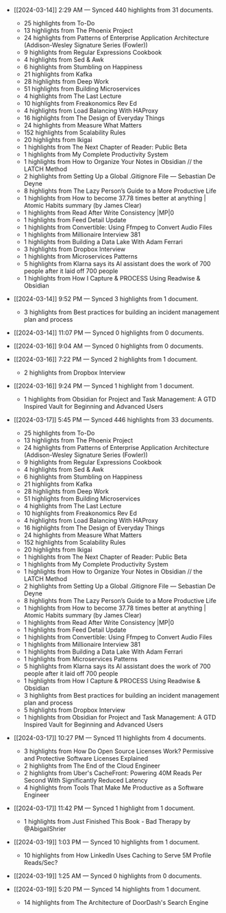 - [[2024-03-14]] 2:29 AM — Synced 440 highlights from 31 documents.
    - 25 highlights from To-Do
    - 13 highlights from The Phoenix Project
    - 24 highlights from Patterns of Enterprise Application Architecture (Addison-Wesley Signature Series (Fowler))
    - 9 highlights from Regular Expressions Cookbook
    - 4 highlights from Sed & Awk
    - 6 highlights from Stumbling on Happiness
    - 21 highlights from Kafka
    - 28 highlights from Deep Work
    - 51 highlights from Building Microservices
    - 4 highlights from The Last Lecture
    - 10 highlights from Freakonomics Rev Ed
    - 4 highlights from Load Balancing With HAProxy
    - 16 highlights from The Design of Everyday Things
    - 24 highlights from Measure What Matters
    - 152 highlights from Scalability Rules
    - 20 highlights from Ikigai
    - 1 highlights from The Next Chapter of Reader: Public Beta
    - 1 highlights from My Complete Productivity System
    - 1 highlights from How to Organize Your Notes in Obsidian // the LATCH Method
    - 2 highlights from Setting Up a Global .Gitignore File — Sebastian De Deyne
    - 8 highlights from The Lazy Person’s Guide to a More Productive Life
    - 1 highlights from How to become 37.78 times better at anything | Atomic Habits summary (by James Clear)
    - 1 highlights from Read After Write Consistency |MP|0
    - 1 highlights from Feed Detail Update
    - 1 highlights from Convertible: Using Ffmpeg to Convert Audio Files
    - 1 highlights from Millionaire Interview 381
    - 1 highlights from Building a Data Lake With Adam Ferrari
    - 3 highlights from Dropbox Interview
    - 1 highlights from Microservices Patterns
    - 5 highlights from Klarna says its AI assistant does the work of 700 people after it laid off 700 people
    - 1 highlights from How I Capture & PROCESS Using Readwise & Obsidian

- [[2024-03-14]] 9:52 PM — Synced 3 highlights from 1 document.
    - 3 highlights from Best practices for building an incident management plan and process

- [[2024-03-14]] 11:07 PM — Synced 0 highlights from 0 documents.

- [[2024-03-16]] 9:04 AM — Synced 0 highlights from 0 documents.

- [[2024-03-16]] 7:22 PM — Synced 2 highlights from 1 document.
    - 2 highlights from Dropbox Interview

- [[2024-03-16]] 9:24 PM — Synced 1 highlight from 1 document.
    - 1 highlights from Obsidian for Project and Task Management: A GTD Inspired Vault for Beginning and Advanced Users

- [[2024-03-17]] 5:45 PM — Synced 446 highlights from 33 documents.
    - 25 highlights from To-Do
    - 13 highlights from The Phoenix Project
    - 24 highlights from Patterns of Enterprise Application Architecture (Addison-Wesley Signature Series (Fowler))
    - 9 highlights from Regular Expressions Cookbook
    - 4 highlights from Sed & Awk
    - 6 highlights from Stumbling on Happiness
    - 21 highlights from Kafka
    - 28 highlights from Deep Work
    - 51 highlights from Building Microservices
    - 4 highlights from The Last Lecture
    - 10 highlights from Freakonomics Rev Ed
    - 4 highlights from Load Balancing With HAProxy
    - 16 highlights from The Design of Everyday Things
    - 24 highlights from Measure What Matters
    - 152 highlights from Scalability Rules
    - 20 highlights from Ikigai
    - 1 highlights from The Next Chapter of Reader: Public Beta
    - 1 highlights from My Complete Productivity System
    - 1 highlights from How to Organize Your Notes in Obsidian // the LATCH Method
    - 2 highlights from Setting Up a Global .Gitignore File — Sebastian De Deyne
    - 8 highlights from The Lazy Person’s Guide to a More Productive Life
    - 1 highlights from How to become 37.78 times better at anything | Atomic Habits summary (by James Clear)
    - 1 highlights from Read After Write Consistency |MP|0
    - 1 highlights from Feed Detail Update
    - 1 highlights from Convertible: Using Ffmpeg to Convert Audio Files
    - 1 highlights from Millionaire Interview 381
    - 1 highlights from Building a Data Lake With Adam Ferrari
    - 1 highlights from Microservices Patterns
    - 5 highlights from Klarna says its AI assistant does the work of 700 people after it laid off 700 people
    - 1 highlights from How I Capture & PROCESS Using Readwise & Obsidian
    - 3 highlights from Best practices for building an incident management plan and process
    - 5 highlights from Dropbox Interview
    - 1 highlights from Obsidian for Project and Task Management: A GTD Inspired Vault for Beginning and Advanced Users

- [[2024-03-17]] 10:27 PM — Synced 11 highlights from 4 documents.
    - 3 highlights from How Do Open Source Licenses Work? Permissive and Protective Software Licenses Explained
    - 2 highlights from The End of the Cloud Engineer
    - 2 highlights from Uber's CacheFront: Powering 40M Reads Per Second With Significantly Reduced Latency
    - 4 highlights from Tools That Make Me Productive as a Software Engineer

- [[2024-03-17]] 11:42 PM — Synced 1 highlight from 1 document.
    - 1 highlights from Just Finished This Book - Bad Therapy by @AbigailShrier

- [[2024-03-19]] 1:03 PM — Synced 10 highlights from 1 document.
    - 10 highlights from How LinkedIn Uses Caching to Serve 5M Profile Reads/Sec?

- [[2024-03-19]] 1:25 AM — Synced 0 highlights from 0 documents.

- [[2024-03-19]] 5:20 PM — Synced 14 highlights from 1 document.
    - 14 highlights from The Architecture of DoorDash's Search Engine

